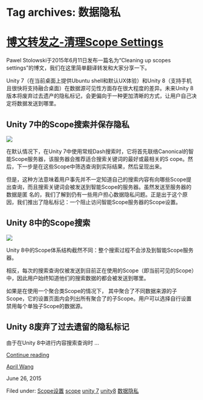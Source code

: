 





# Tag archives: 数据隐私





#  [博文转发之-清理Scope Settings](/en/blog/2015/06/26/-scope-setting/)

Pawel Stolowski于2015年6月11日发布一篇名为“Cleaning up scopes
settings”的博文，我们在这里简单翻译转发和大家分享一下。

Unity 7（在当前桌面上提供Ubuntu shell和默认UX体验）和Unity
8（支持手机且很快将支持融合桌面）在数据源可见性方面存在很大程度的差异。未来Unity
8版本将废弃过去遗产的隐私标记，会更偏向于一种更加清晰的方式，让用户自己决定将数据发送到哪里。

## Unity 7中的Scope搜索并保存隐私

![](/static/devportal_uploaded/d33b6bd2-826e-48ea-a0c0-88b796a97a7c-7aab8d61-16fe-4976-9b3a-bffbf3938d24-media/2015/06/26/guhgsgq.png)

在默认情况下，在Unity 7中使用常规Dash搜索时，它将首先联络Canonical的智能Scope服务器，该服务器会推荐适合搜索关键词的最好或最相关的S
cope。然后，下一步是在这些Scope中筛选查询到实际结果，然后呈现出来。

但是，这种方法意味着用户事先并不一定知道自己的搜索内容有向哪些Scope提出查询，而且搜索关键词会被发送到智能Scope的服务器。虽然发送至服务器的数据是匿
名的，我们了解到仍有一些用户担心数据隐私问题。正是出于这个原因，我们推出了隐私标记：一个阻止访问智能Scope服务器的Scope设置。

## Unity 8中的Scope搜索

![](/static/devportal_uploaded/e7048b72-48e8-4732-b2eb-3fbe0da9b8c7-625dcb44-c67c-4c48-add2-fcbd9b58aab4-media/2015/06/26/vjqjzff.png)

Unity 8中的Scope体系结构截然不同：整个搜索过程不会涉及到智能Scope服务器。

相反，每次的搜索查询仅被发送到目前正在使用的Scope（即当前可见的Scope）中，因此用户始终知道他们的搜索数据的都会被发送到哪里。

如果是在使用一个聚合类Scope的情况下，
其中聚合了不同数据来源的子Scope，它的设置页面内会列出所有聚合了的子Scope。用户可以选择自行设置禁用每个单独子Scope的数据源。

## Unity 8废弃了过去遗留的隐私标记

由于在Unity 8中进行内容搜索查询时 ...

[Continue reading](/en/blog/2015/06/26/-scope-setting/)

[April Wang](/en/blog/authors/aprilswang/)

June 26, 2015

Filed under: [Scope设置](/en/blog/tags/Scope%E8%AE%BE%E7%BD%AE/)
[scope](/en/blog/tags/scope/) [unity 7](/en/blog/tags/unity%207/) [unity8](/en/blog/tags/unity%208/)
[数据隐私](/en/blog/tags/%E6%95%B0%E6%8D%AE%E9%9A%90%E7%A7%81/)





